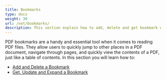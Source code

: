 ```yaml
---
title: Bookmarks
type: docs
weight: 30
url: /net/bookmarks/
description: This section explain how to add, delete and get bookmark with Aspose.PDF for .NET.
---
```


PDF bookmarks are a handy and essential tool when it comes to reading PDF files. They allow users to quickly jump to other places in a PDF document, navigate through pages, and quickly view the contents of a PDF, just like a table of contents.
In this section you will learn how to:

- [Add and Delete a Bookmark](/pdf/net/add-and-delete-bookmark/)
- [Get, Update and Expand a Bookmark](/pdf/net/get-update-and-expand-bookmark/)
